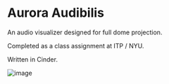 Aurora Audibilis
======

An audio visualizer designed for full dome projection. 

Completed as a class assignment at ITP / NYU.

Written in Cinder.


![image](https://raw.github.com/wdlindmeier/Cosmos/master/screenshot.jpg)


